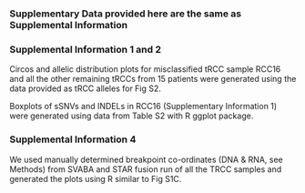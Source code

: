 ### Supplementary Data provided here are the same as Supplemental Information

### Supplemental Information 1 and 2

Circos and allelic distribution plots for misclassified tRCC sample RCC16 and all the other remaining tRCCs from 15 patients were generated using the data provided as tRCC alleles for Fig S2.

Boxplots of sSNVs and INDELs in RCC16 (Supplementary Information 1) were generated using data from Table S2 with R ggplot package.

### Supplemental Information 4

We used manually determined breakpoint co-ordinates (DNA & RNA, see Methods) from SVABA and STAR fusion run of all the TRCC samples and generated the plots using R similar to Fig S1C.
